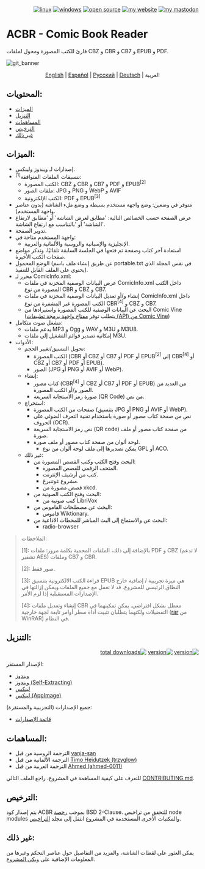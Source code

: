 <p align="right">  
  <a href="#downloads"><img src="https://user-images.githubusercontent.com/8535921/189104931-527ab8bc-8757-4e04-8150-5207d2077bb8.png" title="linux"></a>
  <a href="#downloads"><img src="https://user-images.githubusercontent.com/8535921/189104940-ade062d9-d2e0-4e08-83a4-f34cdb457025.png" title="windows"></a>
  <a href="#license"><img src="https://user-images.githubusercontent.com/8535921/189119543-b1f7cc20-bd0e-44e7-811a-c23b0ccdf767.png" title="open source"></a>
  <a href="http://www.binarynonsense.com/"><img src="https://user-images.githubusercontent.com/8535921/189104953-7ac2d4d1-7d36-483b-8cc9-3568d1cbf6e5.png" title="my website"></a>
  <a href="https://mastodon.social/@binarynonsense"><img src="https://github.com/binarynonsense/comic-book-reader/assets/8535921/053fff88-5e38-4928-8b50-9ecaf1be20f1" title="my mastodon"></a>
</p>

# ACBR - Comic Book Reader

قارئ للكتب المصورة ومحول لملفات CBZ و CBR و CB7 و EPUB و PDF.

![git_banner](https://github.com/binarynonsense/comic-book-reader/assets/8535921/a8a7f902-4445-4695-9bc0-bbae4cba78f2)

<p align="center">
  <a href="./README.en.md">English</a> | 
  <a href="./README.es.md">Español</a> | 
  <a href="./README.ru.md">Русский</a> | 
  <a href="./README.de.md">Deutsch</a> | 
  <span>العربية</span>
</p>

## المحتويات:

- [الميزات](#الميزات)
- [التنزيل](#التنزيل)
- [المساهمات](#المساهمات)
- [الترخيص](#الترخيص)
- [غير ذلك](#غير-ذلك)

## الميزات:

- إصدارات لـ ويندوز ولينكس.
- تنسيقات الملفات المتوافقة<sup>[1]</sup>:
  - الكتب المصورة: CBZ و CBR و CB7 و PDF و EPUB<sup>[2]</sup>
  - ملفات الصور: JPG و PNG و WebP و AVIF
  - الكتب الإلكترونية: PDF و EPUB<sup>[3]</sup>
- متوفر في وضعين: وضع واجهة مستخدم بسيطة و وضع ملء الشاشة (بدون عناصر واجهة المستخدم).
- عرض الصفحة حسب الخصائص التالية: 'مطابق لعرض الشاشة' أو 'مطابق لارتفاع الشاشة' أو 'بالتناسب مع ارتفاع الشاشة'.
- تدوير الصفحة.
- واجهة المستخدم متاحة في:
  - الإنجليزية والإسبانية والروسية والألمانية والعربية.
- استعادة آخر كتاب وصفحة تم فتحها في الجلسة السابقة تلقائيًا، وتذكر مواضع صفحات الكتب الأخيرة.
- الوضع المحمول (عن طريق إنشاء ملف باسم portable.txt في نفس المجلد الذي يحتوي على الملف القابل للتنفيذ).
- محرر لـ ComicInfo.xml:
  - عرض البيانات الوصفية المخزنة في ملفات ComicInfo.xml داخل الكتب المصورة من نوع CBR و CBZ و CB7.
  - إنشاء و/أو تعديل البيانات الوصفية المخزنة في ملفات ComicInfo.xml داخل الكتب المصورة غير المشفرة من نوع CBR<sup>[4]</sup> و CBZ و CB7.
  - البحث عن البيانات الوصفية للكتب المصورة واستيرادها من Comic Vine (يتطلب توفر [مفتاح واجهة برمجة تطبيقات (API) من Comic Vine](https://comicvine.gamespot.com/api/))
- مشغل صوت متكامل:
  - يدعم ملفات MP3 و Ogg و WAV و M3U و M3U8.
  - إمكانية تصدير قوائم التشغيل إلى ملفات M3U.
- الأدوات:
  - تحويل التنسيق/تغيير الحجم:
    - الكتب المصورة (CBR أو CBZ أو CB7 أو PDF أو EPUB<sup>[2]</sup> إلى CBR<sup>[4]</sup> أو CBZ أو CB7 أو PDF أو EPUB).
    - الصور (JPG أو PNG أو AVIF أو WebP).
  - إنشاء:
    - كتاب مصور (CBR<sup>[4]</sup> أو CBZ أو CB7 أو PDF أو EPUB) من العديد من الصور و/أو الكتب المصورة.
    - صورة رمز الاستجابة السريعة (QR Code) من نص.
  - استخراج:
    - صفحات من الكتب المصورة (بتنسيق JPG أو PNG أو AVIF أو WebP).
    - نص من صفحة كتاب مصور أو صورة باستخدام تقنية التعرف الضوئي على الحروف (OCR).
    - نص رمز الاستجابة السريعة (QR code) من صفحة كتاب مصور أو ملف صورة.
    - لوحة ألوان من صفحة كتاب مصور أو ملف صورة.
      - يمكن تصديرها إلى ملف لوحة ألوان من نوع GPL أو ACO.
  - غير ذلك:
    - البحث وفتح الكتب وكتب القصص المصورة من:
      - المتحف الرقمي للقصص المصورة.
      - كتب من أرشيف الإنترنت.
      - مشروع غوتنبرغ.
      - قصص مصورة من xkcd.
    - البحث وفتح الكتب الصوتية من:
      - كتب صوتية من LibriVox
    - البحث عن مصطلحات القاموس من:
      - قاموس Wiktionary.
    - البحث عن والاستماع إلى البث المباشر للمحطات الاذاعية من:
      - radio-browser

> الملاحظات:
>
> [1]: بالإضافة إلى ذلك، الملفات المحمية بكلمة مرور: ملفات PDF و CBZ (لا تدعم تشفير AES) وملفات CB7 و CBR.
>
> [2]: صور فقط.
>
> [3]: قراءة الكتب الالكترونية بتنسيق EPUB هي ميزة تجريبية / إضافية خارج النطاق الرئيسي للمشروع. قد لا تعمل مع جميع الملفات ويمكن إزالتها في الإصدارات المستقبلية إذا لزم الأمر.
>
> [4]: إنشاء وتعديل ملفات CBR معطل بشكل افتراضي. يمكن تمكينهما في التفضيلات ولكنهما يتطلبان تثبيت أداة سطر أوامر تابعة لجهة خارجية ([rar](https://www.win-rar.com/cmd-shell-mode.html?&L=0) من WinRAR) في النظام.

## التنزيل:

<div dir="rtl"><a href="https://github.com/binarynonsense/comic-book-reader/releases/latest"><img src="https://shields.io/github/v/release/binarynonsense/comic-book-reader?display_name=tag&label=stable" title="version"></a> <a href="https://github.com/binarynonsense/comic-book-reader/releases"><img src="https://shields.io/github/v/release/binarynonsense/comic-book-reader?display_name=tag&label=latest&include_prereleases" title="version"></a> <a href="https://github.com/binarynonsense/comic-book-reader/releases"><img src="https://shields.io/github/downloads/binarynonsense/comic-book-reader/total?label=downloads" title="total downloads"></a></div>

الإصدار المستقر:

- [ويندوز](https://github.com/binarynonsense/comic-book-reader/releases/latest/download/ACBR_Windows.zip)
- [ويندوز (Self-Extracting)](https://github.com/binarynonsense/comic-book-reader/releases/latest/download/ACBR_Windows_SelfExtracting.exe)
- [لينكس](https://github.com/binarynonsense/comic-book-reader/releases/latest/download/ACBR_Linux.zip)
- [لينكس (AppImage)](https://github.com/binarynonsense/comic-book-reader/releases/latest/download/ACBR_Linux_AppImage.zip)

جميع الإصدارات (التجريبية والمستقرة):

- [قائمة الإصدارات](https://github.com/binarynonsense/comic-book-reader/releases)

## المساهمات:

- الترجمة الروسية من قبل [vanja-san](https://github.com/vanja-san)
- الترجمة الألمانية من قبل [Timo Heidutzek (trzyglow)](https://github.com/trzyglow)
- الترجمة العربية من قبل [Ahmed (ahmed-0011)](https://github.com/ahmed-0011)

للتعرف على كيفية المساهمة في المشروع، راجع الملف التالي [CONTRIBUTING.md](../CONTRIBUTING.md).

## الترخيص:

يتم إصدار كود ACBR بموجب [رخصة](../LICENSE) BSD 2-Clause. للتحقق من تراخيص node modules والمكتبات الأخرى المستخدمة في المشروع انتقل إلى مجلد [التراخيص](../licenses/).

## غير ذلك:

يمكن العثور على لقطات الشاشة، والمزيد من التفاصيل حول عناصر التحكم وغيرها من المعلومات الإضافية على [ويكي المشروع](https://github.com/binarynonsense/comic-book-reader/wiki).
